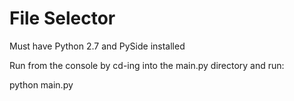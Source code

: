 # File Selector

Must have Python 2.7 and PySide installed

Run from the console by cd-ing into the main.py directory and run:

python main.py